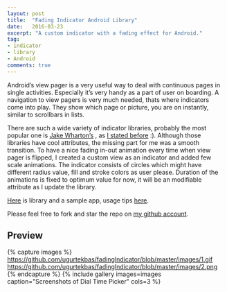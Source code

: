 ```yaml
---
layout: post
title:  "Fading Indicator Android Library"
date:   2016-03-23
excerpt: "A custom indicator with a fading effect for Android."
tag:
- indicator
- library
- Android
comments: true
---
```

Android’s view pager is a very useful way to deal with continuous pages in single activities. Especially it’s very handy as a part of user on boarding. A navigation to view pagers is very much needed, thats where indicators come into play. They show which page or picture, you are on instantly, similar to scrollbars in lists.

There are such a wide variety of indicator libraries, probably the most popular one  is [Jake Wharton’s](https://github.com/JakeWharton/ViewPagerIndicator) , as [I stated before](https://twitter.com/ugurtekbas/status/656734735251722241) :). Although those libraries have cool attributes, the missing part for me was a smooth transition. To have a nice fading in-out animation every time when view pager is flipped, I created a custom view as an indicator and added few scale animations. The indicator consists of circles which might have different radius value, fill and stroke colors as user please. Duration of the animations is fixed to optimum value for now, it will be an modifiable attribute as I update the library.

[Here](https://github.com/ugurtekbas/fadingIndicator) is library and a sample app, usage tips [here](https://github.com/ugurtekbas/fadingIndicator/blob/master/README.md).

Please feel free to fork and star the repo on [my github account](https://github.com/ugurtekbas).

## Preview

{% capture images %}
	https://github.com/ugurtekbas/fadingIndicator/blob/master/images/1.gif
	https://github.com/ugurtekbas/fadingIndicator/blob/master/images/2.png
{% endcapture %}
{% include gallery images=images caption="Screenshots of Dial Time Picker" cols=3 %}
